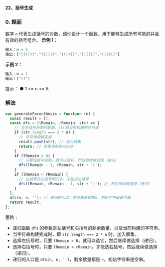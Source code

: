 #### 22、括号生成

### 0. 题面

数字 `n` 代表生成括号的对数，请你设计一个函数，用于能够生成所有可能的并且有效的括号组合。
**示例 1：**

```javascript
输入：n = 3
输出：["((()))","(()())","(())()","()(())","()()()"]
```

**示例 2：**

```javascript
输入：n = 1
输出：["()"]
```

提示：
● 1 <= n <= 8

### 解法

```javascript
var generateParenthesis = function (n) {
  const result = [];
  const dfs = (lRemain, rRemain, str) => {
    // 左右括号所剩的数量，str是当前构建的字符串
    if (str.length === 2 * n) {
      // 字符串构建完成
      result.push(str); // 加入解集
      return; // 结束当前递归分支
    }
    if (lRemain > 0) {
      // 只要左括号有剩，就可以选它，然后继续做选择（递归）
      dfs(lRemain - 1, rRemain, str + '(');
    }
    if (lRemain < rRemain) {
      // 右括号比左括号剩的多，才能选右括号
      dfs(lRemain, rRemain - 1, str + ')'); // 然后继续做选择（递归）
    }
  };
  dfs(n, n, ''); // 递归的入口，剩余数量都是n，初始字符串是空串
  return result;
};
```

思路：

- 递归函数 `dfs` 的参数是左括号和右括号的剩余数量，以及当前构建的字符串。
- 当字符串构建完成时，即 `str.length === 2 * n` 时，加入解集。
- 选择左括号时，只要 `lRemain > 0`，就可以选它，然后继续做选择（递归）。
- 选择右括号时，只要 `lRemain < rRemain`，才能选右括号，然后继续做选择（递归）。
- 递归的入口是 `dfs(n, n, '')`，剩余数量都是 `n`，初始字符串是空串。

